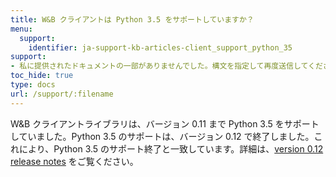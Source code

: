 ```yaml
---
title: W&B クライアントは Python 3.5 をサポートしていますか？
menu:
  support:
    identifier: ja-support-kb-articles-client_support_python_35
support:
- 私に提供されたドキュメントの一部がありませんでした。構文を指定して再度送信してください。
toc_hide: true
type: docs
url: /support/:filename
---
```


W&B クライアントライブラリは、バージョン 0.11 まで Python 3.5 をサポートしていました。Python 3.5 のサポートは、バージョン 0.12 で終了しました。これにより、Python 3.5 のサポート終了と一致しています。詳細は、[version 0.12 release notes](https://github.com/wandb/wandb/releases/tag/v0.12.0) をご覧ください。